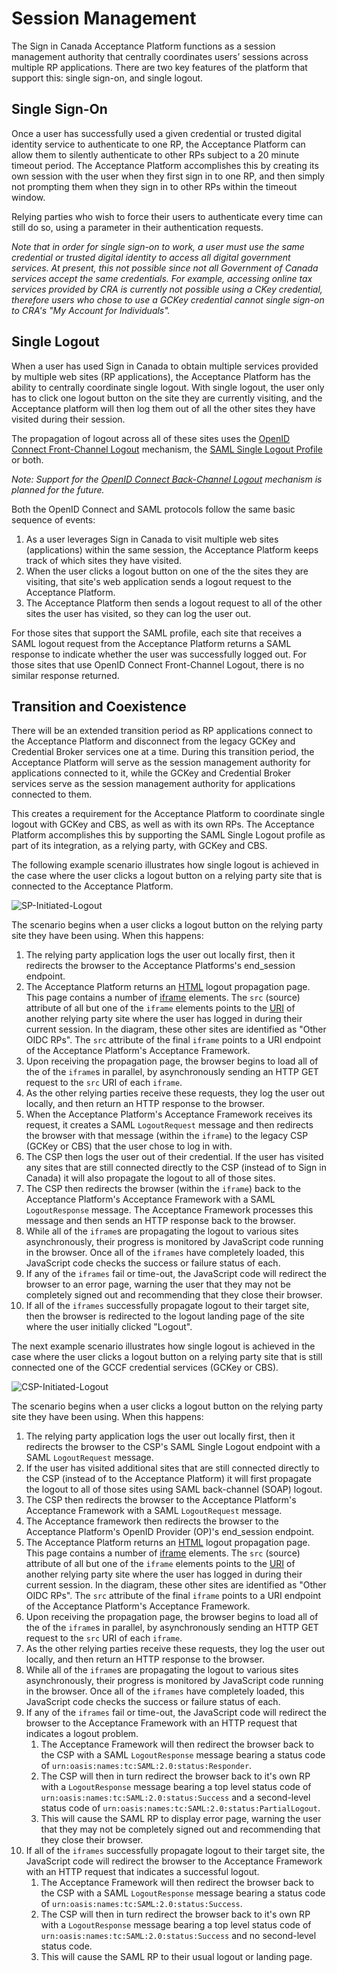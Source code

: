 # Session Management

The Sign in Canada Acceptance Platform functions as a session management
authority that centrally coordinates users’ sessions across multiple RP
applications. There are two key features of the platform that support this:
single sign-on, and single logout.

## Single Sign-On

Once a user has successfully used a given credential or trusted digital identity
service to authenticate to one RP, the Acceptance Platform can allow them to
silently authenticate to other RPs subject to a 20 minute timeout period. The
Acceptance Platform accomplishes this by creating its own session with the user
when they first sign in to one RP, and then simply not prompting them when they
sign in to other RPs within the timeout window.

Relying parties who wish to force their users to authenticate every time can
still do so, using a parameter in their authentication requests.

_Note that in order for single sign-on to work, a user must use the same
credential or trusted digital identity to access all digital government
services. At present, this not possible since not all Government of Canada
services accept the same credentials. For example, accessing online tax services
provided by CRA is currently not possible using a CKey credential, therefore
users who chose to use a GCKey credential cannot single sign-on to CRA's "My
Account for Individuals"._

## Single Logout

When a user has used Sign in Canada to obtain multiple services provided by
multiple web sites (RP applications), the Acceptance Platform has the ability to
centrally coordinate single logout. With single logout, the user only has to
click one logout button on the site they are currently visiting, and the
Acceptance platform will then log them out of all the other sites they have
visited during their session.

The propagation of logout across all of these sites uses the [OpenID Connect
Front-Channel
Logout](https://openid.net/specs/openid-connect-frontchannel-1_0.html)
mechanism, the [SAML Single Logout
Profile](https://www.oasis-open.org/committees/download.php/56782/sstc-saml-profiles-errata-2.0-wd-07.html)
or both.

_Note: Support for the [OpenID Connect Back-Channel Logout](https://openid.net/specs/openid-connect-frontchannel-1_0.html) mechanism is planned for the future._

Both the OpenID Connect and SAML protocols follow the same basic sequence of events:

1. As a user leverages Sign in Canada to visit multiple web sites (applications)
   within the same session, the Acceptance Platform keeps track of which sites
   they have visited.
2. When the user clicks a logout button on one of the the sites they are
   visiting, that site's web application sends a logout request to the
   Acceptance Platform.
3. The Acceptance Platform then sends a logout request to all of the other sites
   the user has visited, so they can log the user out.

For those sites that support the SAML profile, each site that receives a SAML
logout request from the Acceptance Platform returns a SAML response to indicate
whether the user was successfully logged out. For those sites that use OpenID
Connect Front-Channel Logout, there is no similar response returned.

## Transition and Coexistence

There will be an extended transition period as RP applications connect to the
Acceptance Platform and disconnect from the legacy GCKey and Credential Broker
services one at a time. During this transition period, the Acceptance Platform
will serve as the session management authority for applications connected to it,
while the GCKey and Credential Broker services serve as the session management
authority for applications connected to them.

This creates a requirement for the Acceptance Platform to coordinate single
logout with GCKey and CBS, as well as with its own RPs. The Acceptance Platform
accomplishes this by supporting the SAML Single Logout profile as part of its
integration, as a relying party, with GCKey and CBS.

The following example scenario illustrates how single logout is achieved in the
case where the user clicks a logout button on a relying party site that is connected to the
Acceptance Platform.

![SP-Initiated-Logout](../images/SP-initiated-logout.svg)

The scenario begins when a user clicks a logout button on the relying party site
they have been using. When this happens:

1. The relying party application logs the user out locally first, then it
   redirects the browser to the Acceptance Platforms's end_session endpoint.
2. The Acceptance Platform returns an
   [HTML](https://html.spec.whatwg.org/multipage/) logout propagation page. This
   page contains a number of
   [iframe](https://html.spec.whatwg.org/multipage/iframe-embed-object.html#the-iframe-element)
   elements. The `src` (source) attribute of all but one of the `iframe`
   elements points to the [URI](https://tools.ietf.org/html/rfc3986) of another
   relying party site where the user has logged in during their current session.
   In the diagram, these other sites are identified as "Other OIDC RPs". The
   `src` attribute of the final `iframe` points to a URI endpoint of the
   Acceptance Platform's Acceptance Framework.
3. Upon receiving the propagation page, the browser begins to load all of the of
   the `iframe`s in parallel, by asynchronously sending an HTTP GET request to
   the `src` URI of each `iframe`.
4. As the other relying parties receive these requests, they log the user out
   locally, and then return an HTTP response to the browser.
5. When the Acceptance Platform's Acceptance Framework receives its request, it
   creates a SAML `LogoutRequest` message and then redirects the browser with
   that message (within the `iframe`) to the legacy CSP (GCKey or CBS) that the
   user chose to log in with.
6. The CSP then logs the user out of their credential. If the user has visited
   any sites that are still connected directly to the CSP (instead of to Sign in
   Canada) it will also propagate the logout to all of those sites.
7. The CSP then redirects the browser (within the `iframe`) back to the
   Acceptance Platform's Acceptance Framework with a SAML
   `LogoutResponse` message. The Acceptance Framework processes this
   message and then sends an HTTP response back to the browser.
8. While all of the `iframe`s are propagating the logout to various sites
   asynchronously, their progress is monitored by JavaScript code running in the
   browser. Once all of the `iframes` have completely loaded, this JavaScript
   code checks the success or failure status of each.
9. If any of the `iframes` fail or time-out, the JavaScript code will redirect
   the browser to an error page, warning the user that they may not be
   completely signed out and recommending that they close their browser.
10. If all of the `iframes` successfully propagate logout to their target site,
    then the browser is redirected to the logout landing page of the site where
    the user initially clicked "Logout".

The next example scenario illustrates how single logout is achieved in the case
where the user clicks a logout button on a relying party site that is still
connected one of the GCCF credential services (GCKey or CBS).

![CSP-Initiated-Logout](../images/CSP-initiated-logout.svg)

The scenario begins when a user clicks a logout button on the relying party site
they have been using. When this happens:

1. The relying party application logs the user out locally first, then it
   redirects the browser to the CSP's SAML Single Logout endpoint with a SAML
   `LogoutRequest` message.
2. If the user has visited additional sites that are still connected directly to the
   CSP (instead of to the Acceptance Platform) it will first propagate the logout to all
   of those sites using SAML back-channel (SOAP) logout.
3. The CSP then redirects the browser to the Acceptance Platform's Acceptance
   Framework with a SAML `LogoutRequest` message.
4. The Acceptance framework then redirects the browser to the Acceptance
   Platform's OpenID Provider (OP)'s end_session endpoint.
5. The Acceptance Platform returns an
   [HTML](https://html.spec.whatwg.org/multipage/) logout propagation page. This
   page contains a number of
   [iframe](https://html.spec.whatwg.org/multipage/iframe-embed-object.html#the-iframe-element)
   elements. The `src` (source) attribute of all but one of the `iframe`
   elements points to the [URI](https://tools.ietf.org/html/rfc3986) of another
   relying party site where the user has logged in during their current session.
   In the diagram, these other sites are identified as "Other OIDC RPs". The
   `src` attribute of the final `iframe` points to a URI endpoint of the
   Acceptance Platform's Acceptance Framework.
6. Upon receiving the propagation page, the browser begins to load all of the of
   the `iframe`s in parallel, by asynchronously sending an HTTP GET request to
   the `src` URI of each `iframe`.
7. As the other relying parties receive these requests, they log the user out
   locally, and then return an HTTP response to the browser.
8. While all of the `iframe`s are propagating the logout to various sites
   asynchronously, their progress is monitored by JavaScript code running in the
   browser. Once all of the `iframes` have completely loaded, this JavaScript
   code checks the success or failure status of each.
9. If any of the `iframes` fail or time-out, the JavaScript code will redirect
   the browser to the Acceptance Framework with an HTTP request that indicates a
   logout problem.
    1. The Acceptance Framework will then redirect the browser back
   to the CSP with a SAML `LogoutResponse` message bearing a status code of
   `urn:oasis:names:tc:SAML:2.0:status:Responder`.
    2. The CSP will then in turn redirect the browser back to it's own RP with a
      `LogoutResponse` message bearing a top level status code of
      `urn:oasis:names:tc:SAML:2.0:status:Success` and a second-level status
      code of `urn:oasis:names:tc:SAML:2.0:status:PartialLogout`.
    3. This will cause the SAML RP to display error page, warning the user that
       they may not be completely signed out and recommending that they close
       their browser.
10. If all of the `iframes` successfully propagate logout to their target site,
    the JavaScript code will redirect the browser to the Acceptance Framework
    with an HTTP request that indicates a successful logout.
    1. The Acceptance Framework will then redirect the browser back to the CSP
       with a SAML `LogoutResponse` message bearing a status code of
       `urn:oasis:names:tc:SAML:2.0:status:Success`.
    2. The CSP will then in turn redirect the browser back to it's own RP with a
       `LogoutResponse` message bearing a top level status code of
       `urn:oasis:names:tc:SAML:2.0:status:Success` and no  second-level status
       code.
    3. This will cause the SAML RP to their usual logout or landing page.
